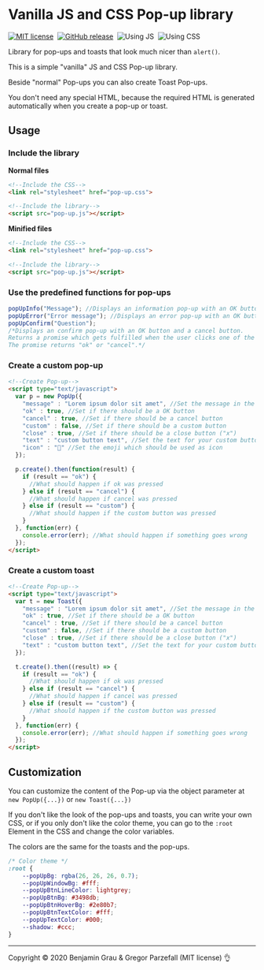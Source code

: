 # Vanilla JS and CSS Pop-up library

[![MIT license](https://img.shields.io/badge/License-MIT-blue.svg?style=for-the-badge)](https://lbesson.mit-license.org/)&nbsp;&nbsp;[![GitHub release](https://img.shields.io/github/release/nimajneBG/Pop-up-Library.svg?style=for-the-badge)](https://github.com/nimajneBG/Pop-up-Library)&nbsp;&nbsp;![Using JS](https://img.shields.io/badge/Unsing-JS-green?style=for-the-badge)&nbsp;&nbsp;![Using CSS](https://img.shields.io/badge/Unsing-CSS-green?style=for-the-badge)

Library for pop-ups and toasts that look much nicer than `alert()`.
<!--Hello-->
This is a simple "vanilla" JS and CSS Pop-up library.

Beside "normal" Pop-ups you can also create Toast Pop-ups.

You don't need any special HTML, because the required HTML is generated automatically when you create a pop-up or toast.

## Usage
### Include the library

**Normal files**
```HTML
<!--Include the CSS-->
<link rel="stylesheet" href="pop-up.css">

<!--Include the library-->
<script src="pop-up.js"></script>
```

**Minified files**
```HTML
<!--Include the CSS-->
<link rel="stylesheet" href="pop-up.css">

<!--Include the library-->
<script src="pop-up.js"></script>
```

### Use the predefined functions for pop-ups
```JavaScript
popUpInfo("Message"); //Displays an information pop-up with an OK button and a close button.
popUpError("Error message"); //Displays an error pop-up with an OK button and a close button.
popUpConfirm("Question"); 
/*Displays an confirm pop-up with an OK button and a cancel button.
Returns a promise which gets fulfilled when the user clicks one of the buttons.
The promise returns "ok" or "cancel".*/
```

### Create a custom pop-up
```HTML
<!--Create Pop-up-->
<script type="text/javascript">
  var p = new PopUp({
	"message" : "Lorem ipsum dolor sit amet", //Set the message in the pop-up
	"ok" : true, //Set if there should be a OK button
	"cancel" : true, //Set if there should be a cancel button
	"custom" : false, //Set if there should be a custom button
	"close" : true, //Set if there should be a close button ("x")
	"text" : "custom button text", //Set the text for your custom button
	"icon" : "📣" //Set the emoji which should be used as icon
  });

  p.create().then(function(result) {
	if (result == "ok") {
	  //What should happen if ok was pressed
	} else if (result == "cancel") {
	  //What should happen if cancel was pressed
	} else if (result == "custom") {
	  //What should happen if the custom button was pressed
	}
  }, function(err) {
	console.error(err); //What should happen if something goes wrong
  });
</script>
```

### Create a custom toast
```HTML
<!--Create Pop-up-->
<script type="text/javascript">
  var t = new Toast({
	"message" : "Lorem ipsum dolor sit amet", //Set the message in the pop-up
	"ok" : true, //Set if there should be a OK button
	"cancel" : true, //Set if there should be a cancel button
	"custom" : false, //Set if there should be a custom button
	"close" : true, //Set if there should be a close button ("x")
	"text" : "custom button text", //Set the text for your custom button
  });

  t.create().then((result) => {
	if (result == "ok") {
	  //What should happen if ok was pressed
	} else if (result == "cancel") {
	  //What should happen if cancel was pressed
	} else if (result == "custom") {
	  //What should happen if the custom button was pressed
	}
  }, function(err) {
	console.error(err); //What should happen if something goes wrong
  });
</script>
```

## Customization

You can customize the content of the Pop-up via the object parameter at `new PopUp({...})` or `new Toast({...})`

If you don't like the look of the pop-ups and toasts, you can write your own CSS, or if you only don't like the color theme, you can go to the `:root` Element in the CSS and change the color variables.

The colors are the same for the toasts and the pop-ups.
```CSS
/* Color theme */
:root {
	--popUpBg: rgba(26, 26, 26, 0.7);
	--popUpWindowBg: #fff;
	--popUpBtnLineColor: lightgrey;
	--popUpBtnBg: #3498db;
	--popUpBtnHoverBg: #2e80b7;
	--popUpBtnTextColor: #fff;
	--popUpTextColor: #000;
	--shadow: #ccc;
}
```

---
Copyright © 2020 Benjamin Grau & Gregor Parzefall (MIT license) 👌
